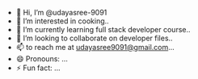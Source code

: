 - 👋 Hi, I’m @udayasree-9091
- 👀 I’m interested in cooking..
- 🌱 I’m currently learning full stack developer course..
- 💞️ I’m looking to collaborate on developer files..
- 📫 to reach me at udayasree9091@gmail.com...
- 😄 Pronouns: ...
- ⚡ Fun fact: ...

<!---
udayasree-9091/udayasree-9091 is a ✨ special ✨ repository because its `README.md` (this file) appears on your GitHub profile.
You can click the Preview link to take a look at your changes.
--->
